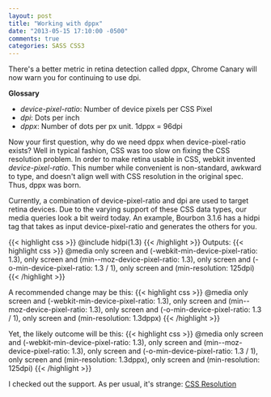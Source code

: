 ```yaml
---
layout: post
title: "Working with dppx"
date: "2013-05-15 17:10:00 -0500"
comments: true
categories: SASS CSS3
---
```


There's a better metric in retina detection called dppx, Chrome Canary will now warn you for continuing to use dpi.

**Glossary**

- *device-pixel-ratio*: Number of device pixels per CSS Pixel
- *dpi*: Dots per inch
- *dppx*: Number of dots per px unit.  1dppx = 96dpi

Now your first question, why do we need dppx when device-pixel-ratio exists?  Well in typical fashion, CSS was too slow on fixing the CSS resolution problem.  In order to make retina usable in CSS, webkit invented *device-pixel-ratio*.  This number while convenient is non-standard, awkward to type, and doesn't align well with CSS resolution in the original spec.  Thus, dppx was born.

Currently, a combination of device-pixel-ratio and dpi are used to target retina devices.  Due to the varying support of these CSS data types, our media queries look a bit weird today.  An example, Bourbon 3.1.6 has a hidpi tag that takes as input device-pixel-ratio and generates the others for you.

{{< highlight css >}}
@include hidpi(1.3)
{{< /highlight >}}
Outputs:
{{< highlight css >}}
@media only screen and (-webkit-min-device-pixel-ratio: 1.3),
    only screen and (min--moz-device-pixel-ratio: 1.3),
    only screen and (-o-min-device-pixel-ratio: 1.3 / 1),
    only screen and (min-resolution: 125dpi)
{{< /highlight >}}

A recommended change may be this:
{{< highlight css >}}
@media only screen and (-webkit-min-device-pixel-ratio: 1.3),
    only screen and (min--moz-device-pixel-ratio: 1.3),
    only screen and (-o-min-device-pixel-ratio: 1.3 / 1),
    only screen and (min-resolution: 1.3dppx)
{{< /highlight >}}

Yet, the likely outcome will be this:
{{< highlight css >}}
@media only screen and (-webkit-min-device-pixel-ratio: 1.3),
    only screen and (min--moz-device-pixel-ratio: 1.3),
    only screen and (-o-min-device-pixel-ratio: 1.3 / 1),
    only screen and (min-resolution: 1.3dppx),
    only screen and (min-resolution: 125dpi)
{{< /highlight >}}

I checked out the support. As per usual, it's strange: [CSS Resolution](https://developer.mozilla.org/en-US/docs/Web/CSS/resolution)
